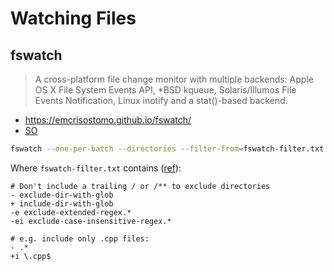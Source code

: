 # Watching Files

## fswatch

> A cross-platform file change monitor with multiple backends: Apple OS X File System Events API, *BSD kqueue, Solaris/Illumos File Events Notification, Linux inotify and a stat()-based backend.

* <https://emcrisostomo.github.io/fswatch/>
* [SO](https://stackoverflow.com/a/13807906/125246)

```bash
fswatch --one-per-batch --directories --filter-from=fswatch-filter.txt -v  --recursive "$(pwd)" |  xargs -I{}  -n 1 
```

Where `fswatch-filter.txt` contains ([ref](http://emcrisostomo.github.io/fswatch/doc/1.16.0/fswatch.html/Invoking-fswatch.html#Filtering-by-Path)):

```
# Don't include a trailing / or /** to exclude directories
- exclude-dir-with-glob
+ include-dir-with-glob
-e exclude-extended-regex.*
-ei exclude-case-insensitive-regex.*

# e.g. include only .cpp files:
- .*
+i \.cpp$
```
